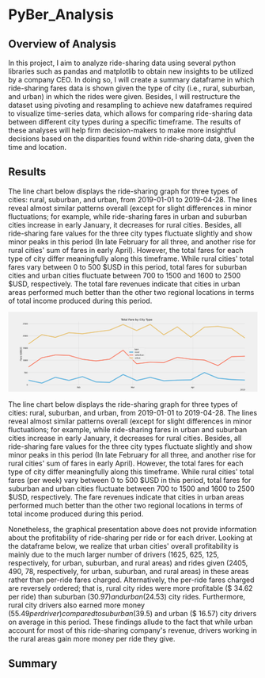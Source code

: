 # PyBer_Analysis

## Overview of Analysis

In this project, I aim to analyze ride-sharing data using several python libraries such as pandas and matplotlib to obtain new insights to be utilized by a company CEO. In doing so, I will create a summary dataframe in which ride-sharing fares data is shown given the type of city (i.e., rural, suburban, and urban) in which the rides were given. Besides, I will restructure the dataset using pivoting and resampling to achieve new dataframes required to visualize time-series data, which allows for comparing ride-sharing data between different city types during a specific timeframe. The results of these analyses will help firm decision-makers to make more insightful decisions based on the disparities found within ride-sharing data, given the time and location.

## Results

The line chart below displays the ride-sharing graph for three types of cities: rural, suburban, and urban, from 2019-01-01 to 2019-04-28. The lines reveal almost similar patterns overall (except for slight differences in minor fluctuations; for example, while ride-sharing fares in urban and suburban cities increase in early January, it decreases for rural cities. Besides, all ride-sharing fare values for the three city types fluctuate slightly and show minor peaks in this period (In late February for all three, and another rise for rural cities' sum of fares in early April). However, the total fares for each type of city differ meaningfully along this timeframe. While rural cities' total fares vary between 0 to 500 $USD in this period, total fares for suburban cities and urban cities fluctuate between 700 to 1500 and 1600 to 2500 $USD, respectively. The total fare revenues indicate that cities in urban areas performed much better than the other two regional locations in terms of total income produced during this period.

![This is an image](/Analysis/PyBer_fare_summary.png)

The line chart below displays the ride-sharing graph for three types of cities: rural, suburban, and urban, from 2019-01-01 to 2019-04-28. The lines reveal almost similar patterns overall (except for slight differences in minor fluctuations; for example, while ride-sharing fares in urban and suburban cities increase in early January, it decreases for rural cities. Besides, all ride-sharing fare values for the three city types fluctuate slightly and show minor peaks in this period (In late February for all three, and another rise for rural cities' sum of fares in early April). However, the total fares for each type of city differ meaningfully along this timeframe. While rural cities' total fares (per week) vary between 0 to 500 $USD in this period, total fares for suburban and urban cities fluctuate between 700 to 1500 and 1600 to 2500 $USD, respectively. The fare revenues indicate that cities in urban areas performed much better than the other two regional locations in terms of total income produced during this period.

Nonetheless, the graphical presentation above does not provide information about the profitability of ride-sharing per ride or for each driver. Looking at the dataframe below, we realize that urban cities' overall profitability is mainly due to the much larger number of drivers (1625, 625, 125, respectively, for urban, suburban, and rural areas) and rides given (2405, 490, 78, respectively, for urban, suburban, and rural areas) in these areas rather than per-ride fares charged. Alternatively, the per-ride fares charged are reversely ordered; that is, rural city rides were more profitable ($ 34.62 per ride) than suburban ($30.97) and urban ($24.53) city rides. Furthermore, rural city drivers also earned more money ($55.49 per driver) compared to suburban ($39.5) and urban ($ 16.57) city drivers on average in this period. These findings allude to the fact that while urban account for most of this ride-sharing company's revenue, drivers working in the rural areas gain more money per ride they give.

## Summary



